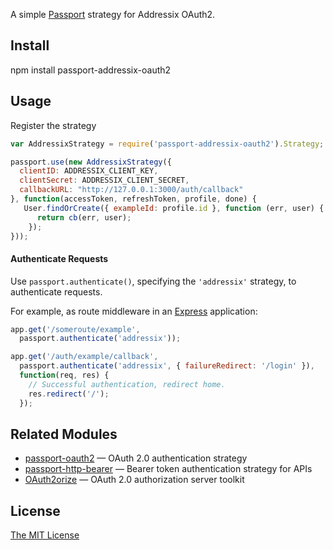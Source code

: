 A simple [Passport](http://passportjs.org/) strategy for Addressix OAuth2.

## Install

  npm install passport-addressix-oauth2

## Usage

Register the strategy

~~~javascript
var AddressixStrategy = require('passport-addressix-oauth2').Strategy;

passport.use(new AddressixStrategy({
  clientID: ADDRESSIX_CLIENT_KEY,
  clientSecret: ADDRESSIX_CLIENT_SECRET,
  callbackURL: "http://127.0.0.1:3000/auth/callback"
}, function(accessToken, refreshToken, profile, done) {
   User.findOrCreate({ exampleId: profile.id }, function (err, user) {
      return cb(err, user);
    });
}));
~~~

#### Authenticate Requests

Use `passport.authenticate()`, specifying the `'addressix'` strategy, to
authenticate requests.

For example, as route middleware in an [Express](http://expressjs.com/)
application:

```js
app.get('/someroute/example',
  passport.authenticate('addressix'));

app.get('/auth/example/callback',
  passport.authenticate('addressix', { failureRedirect: '/login' }),
  function(req, res) {
    // Successful authentication, redirect home.
    res.redirect('/');
  });
```

## Related Modules

- [passport-oauth2](https://github.com/jaredhanson/passport-oauth2) — OAuth 2.0 authentication strategy
- [passport-http-bearer](https://github.com/jaredhanson/passport-http-bearer) — Bearer token authentication strategy for APIs
- [OAuth2orize](https://github.com/jaredhanson/oauth2orize) — OAuth 2.0 authorization server toolkit

## License

[The MIT License](http://opensource.org/licenses/MIT)
